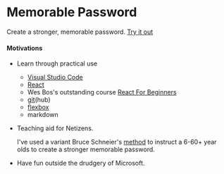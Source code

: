 # Memorable Password
Create a stronger, memorable password.
[Try it out](http://memorablepassword.com)

#### Motivations

*  Learn through practical use
    - [Visual Studio Code](https://code.visualstudio.com/)
    - [React](https://facebook.github.io/react/)
    - Wes Bos's outstanding course [React For Beginners](https://reactforbeginners.com/) 
    - [git](https://git-scm.com/)(hub)
    - [flexbox](https://css-tricks.com/snippets/css/a-guide-to-flexbox/)
    - markdown

*  Teaching aid for Netizens.  

    I've used a variant Bruce Schneier's [method](https://www.schneier.com/blog/archives/2014/03/choosing_secure_1.html) to instruct a 6-60+ year olds to create a stronger memorable password.

*  Have fun outside the  drudgery of Microsoft.
